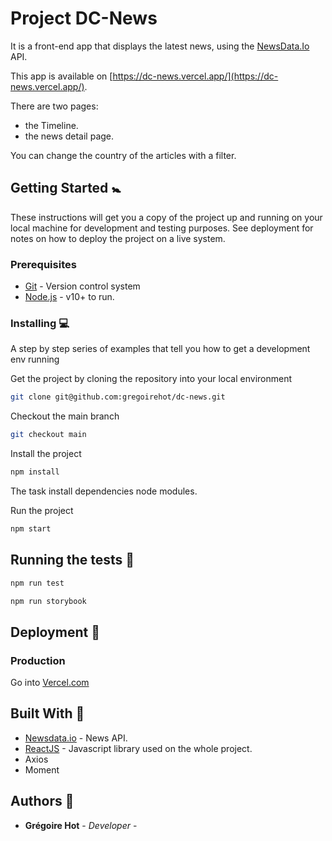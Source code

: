 # Project DC-News

It is a front-end app that displays the latest news, using the [NewsData.Io](https://newsdata.io/) API. 

This app is available on [https://dc-news.vercel.app/](https://dc-news.vercel.app/).

There are two pages: 

* the Timeline.
* the news detail page.

You can change the country of the articles with a filter.

## Getting Started  :baby_symbol:

These instructions will get you a copy of the project up and running on your local machine for development and testing purposes. See deployment for notes on how to deploy the project on a live system.

### Prerequisites

* [Git](https://git-scm.com/book/fr/v1/D%C3%A9marrage-rapide-Installation-de-Git) - Version control system 
* [Node.js](https://nodejs.org/) - v10+ to run.

### Installing  :computer:

A step by step series of examples that tell you how to get a development env running

Get the project by cloning the repository into your local environment

```sh
git clone git@github.com:gregoirehot/dc-news.git
```

Checkout the main branch

```sh
git checkout main
```

Install the project

```sh
npm install
```
The task install dependencies node modules.

Run the project

```sh
npm start
```

## Running the tests  :passport_control:

```sh
npm run test
```

```sh
npm run storybook
```

## Deployment  :rocket:

### Production

Go into [Vercel.com](https://vercel.com/)


## Built With  :construction:

* [Newsdata.io](https://newsdata.io/) - News API.
* [ReactJS](https://fr.reactjs.org/) - Javascript library used on the whole project.
* Axios
* Moment

## Authors  :thought_balloon:

* **Grégoire Hot** - *Developer* -
